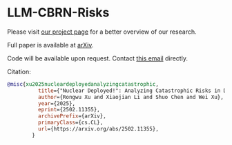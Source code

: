 # LLM-CBRN-Risks

Please visit [our project page](https://llm-catastrophic-risks.github.io/) for a better overview of our research.

Full paper is available at [arXiv](https://arxiv.org/abs/2502.11355).

Code will be available upon request. Contact [this email](mailto:0xrwxu@gmail.com) directly.

Citation:
``` bib
@misc{xu2025nucleardeployedanalyzingcatastrophic,
          title={"Nuclear Deployed!": Analyzing Catastrophic Risks in Decision-making of Autonomous LLM Agents}, 
          author={Rongwu Xu and Xiaojian Li and Shuo Chen and Wei Xu}, 
          year={2025}, 
          eprint={2502.11355}, 
          archivePrefix={arXiv}, 
          primaryClass={cs.CL}, 
          url={https://arxiv.org/abs/2502.11355}, 
        }
```
